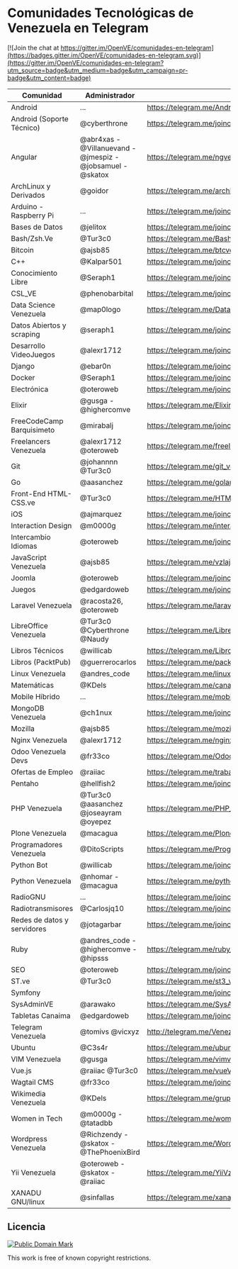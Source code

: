 # Comunidades Tecnológicas de Venezuela en Telegram

[![Join the chat at https://gitter.im/OpenVE/comunidades-en-telegram](https://badges.gitter.im/OpenVE/comunidades-en-telegram.svg)](https://gitter.im/OpenVE/comunidades-en-telegram?utm_source=badge&utm_medium=badge&utm_campaign=pr-badge&utm_content=badge)

| Comunidad              | Administrador      | Link                                                          |
|------------------------|--------------------|---------------------------------------------------------------|
| Android                | ...                | <https://telegram.me/AndroidDevVzla>                            |
| Android (Soporte Técnico) | @cyberthrone    | <https://telegram.me/joinchat/B5A3bAaZNO-_0HkAavsO1w>           |
| Angular                | @abr4xas - @Villanuevand - @jmespiz - @jobsamuel - @skatox | <https://telegram.me/ngvenezuela> |
| ArchLinux y Derivados  | @goidor            | <https://telegram.me/archlinuxVE>                               |
| Arduino - Raspberry Pi | ...                | <https://telegram.me/joinchat/05dbbe5f020e87a4af775773f4c50c7d> |
| Bases de Datos         | @jelitox           | <https://telegram.me/joinchat/AUPtdj6m7-FW5fxOH2zKOw>           |
| Bash/Zsh.Ve            | @Tur3c0            | <https://telegram.me/BashVe>                                    |
| Bitcoin                | @ajsb85            | <https://telegram.me/btcven>           |
| C++                    | @Kalpar501         | <https://telegram.me/joinchat/BrCK8gmzgY_A2-Z2qg_MRg>           |
| Conocimiento Libre     | @Seraph1           | <https://telegram.me/joinchat/B9JUAATRuqeYAxaGYLq-ng>           |
| CSL_VE                 | @phenobarbital     | <https://telegram.me/joinchat/CIpccAYQwKfi_kktTuKisw>           |
| Data Science Venezuela | @map0logo          | <https://telegram.me/DataScienceVE>                             |
| Datos Abiertos y scraping | @seraph1        | <https://telegram.me/joinchat/B9JUAAaks9m5-2TefJsAuw>           |
| Desarrollo VideoJuegos | @alexr1712         | <https://telegram.me/joinchat/B_QIWkDGwHrqvgaALG5lNw>           |
| Django                 | @ebar0n            | <https://telegram.me/joinchat/BJxZXQGEslbc0kdty8hRbQ>           |
| Docker                 | @Seraph1           | <https://telegram.me/joinchat/B9JUAD5FWUGUQveQWCPZ6w>           |
| Electrónica            | @oteroweb          | <https://telegram.me/joinchat/BSBThwFGutF_W1aKazPfhQ>           |
| Elixir                 | @gusga - @highercomve | <https://telegram.me/ElixirVe>                               |
| FreeCodeCamp Barquisimeto    | @mirabalj | <https://telegram.me/joinchat/AFn8xT7vPnlQbJc9mScY_A>              |
| Freelancers Venezuela  | @alexr1712 @oteroweb | <https://telegram.me/freelancersve>                           |
| Git                    | @johannnn @Tur3c0  | <https://telegram.me/git_ve>                                    |
| Go                     | @aasanchez         | <https://telegram.me/golangve>                                  |
| Front-End HTML-CSS.ve  | @Tur3c0            | <https://telegram.me/HTML_CSS_Ve>                               |
| iOS                    | @ajmarquez         | <https://telegram.me/joinchat/AH2ZUgIUXVcougUIOTurtg>           |
| Interaction Design     | @m0000g            | <https://telegram.me/interactiondesgin_spanish>                 |
| Intercambio Idiomas    | @oteroweb          | <https://telegram.me/joinchat/BSBThz9-rGFHFQqukOoGww>           |
| JavaScript Venezuela   | @ajsb85            | <https://telegram.me/vzlajs>                                    |
| Joomla                 | @oteroweb          | <https://telegram.me/joinchat/BSBThwEBgP3723Tmij0lnw>           |
| Juegos                 | @edgardoweb        | <https://telegram.me/joinchat/AGqisAA-jlmIAAihME16vg>           |
| Laravel Venezuela      | @racosta26, @oteroweb | <https://telegram.me/laravelVe>                              |
| LibreOffice Venezuela  | @Tur3c0 @Cyberthrone @Naudy | <https://telegram.me/LibreOfficeVe>                    |
| Libros Técnicos        | @willicab          | <https://telegram.me/LibrosTecnicos>                            |
| Libros (PacktPub)      | @guerrerocarlos    | <https://telegram.me/packtpubfreelearning>                      |
| Linux Venezuela        | @andres_code       | <https://telegram.me/linux_ve>                                  |
| Matemáticas            | @KDels             | <https://telegram.me/canalMatematicas>                          |
| Mobile Híbrido         | ...                | <https://telegram.me/mobilehybridappsve>                        |
| MongoDB Venezuela      | @ch1nux            | <https://telegram.me/joinchat/02fb5338009af29975c7d694d2aec965> |
| Mozilla                | @ajsb85            | <https://telegram.me/mozilla_venezuela>          |
| Nginx Venezuela        | @alexr1712         | <https://telegram.me/nginxvzla>                                 |
| Odoo Venezuela Devs    | @fr33co            | <https://telegram.me/OdooVeDevs>                                |
| Ofertas de Empleo      | @raiiac            | <https://telegram.me/trabajovenezuela>                          |
| Pentaho                | @hellfish2         | <https://telegram.me/joinchat/AEwPSwN8d4tJZOj7VYKK6A>           |
| PHP Venezuela          | @Tur3c0 @aasanchez @joseayram @oyepez | <https://telegram.me/PHP_Ve>                 |
| Plone Venezuela        | @macagua           | <https://telegram.me/PloneVe>                                   |
| Programadores Venezuela| @DitoScripts       | <https://telegram.me/ProgramadoresVenezuela>                    |
| Python Bot             | @willicab          | <https://telegram.me/joinchat/00ab7c2601b7e76d92a127df3c7848b4> |
| Python Venezuela       | @nhomar - @macagua | <https://telegram.me/python_venezuela>                          |
| RadioGNU               | ...                | <https://telegram.me/joinchat/000c551d006cb38838b643d7e8229885> |
| Radiotransmisores      | @Carlosjq10        | <https://telegram.me/joinchat/EcfNBkAiETMBh62FdGrxRw>           |
| Redes de datos y servidores | @jotagarbar   | <https://telegram.me/joinchat/B4dJbwa1g_BBBGcEQNxDMw>           |
| Ruby                   | @andres_code - @highercomve - @hipsss | <https://telegram.me/ruby_ve>                |
| SEO                    | @oteroweb          | <https://telegram.me/joinchat/BSBThwXSgx0-XiGZL6P6fQ>           |
| ST.ve                  | @Tur3c0            | <https://telegram.me/st3_ve>                                    |
| Symfony                |                    | <https://telegram.me/joinchat/BSBThwZJsMqkvtk63D5-hA>           |
| SysAdminVE             | @arawako           | <https://telegram.me/SysAdminVE>                                |
| Tabletas Canaima       | @edgardoweb        | <https://telegram.me/joinchat/AGqisAI0UHkuBQDbuWm34g>           |
| Telegram Venezuela     | @tomivs @vicxyz    | http://telegram.me/VenezuelaTG>                                |
| Ubuntu                 | @C3s4r             | <https://telegram.me/ubuntuve>                                  |
| VIM Venezuela          | @gusga             | <https://telegram.me/vimvnzla>                                  |
| Vue.js                 | @raiiac @Tur3c0    | <https://telegram.me/vueVe>                                     |
| Wagtail CMS            | @fr33co            | <https://telegram.me/joinchat/AFVMlQTWq-3CcTsvGDhO-g>           |
| Wikimedia Venezuela    | @KDels             | <https://telegram.me/grupowmve>                                 |
| Women in Tech          | @m0000g - @tatadbb | <https://telegram.me/womenintech_spanish>                       |
| Wordpress Venezuela    | @Richzendy - @skatox - @ThePhoenixBird | <https://telegram.me/WordPressVE>           |
| Yii Venezuela          | @oteroweb  - @skatox - @raiiac | <https://telegram.me/YiiVzla>                       |
| XANADU GNU/linux       | @sinfallas         | <https://telegram.me/xanadulinux>                               |


## Licencia

[![Public Domain Mark](http://i.creativecommons.org/p/mark/1.0/88x31.png)](http://creativecommons.org/publicdomain/mark/1.0/)

This work is free of known copyright restrictions.
